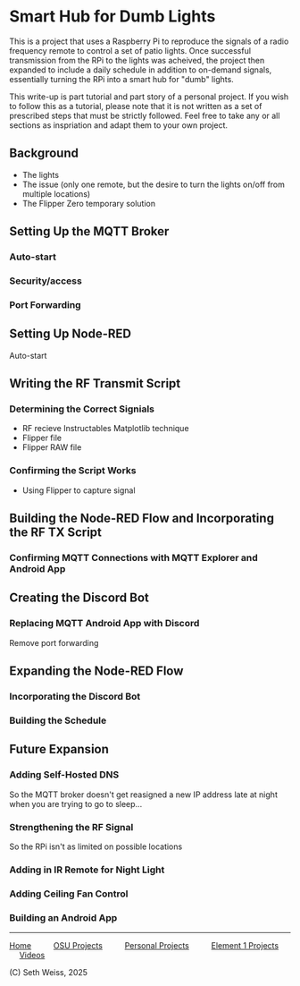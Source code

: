 # Smart Hub for Dumb Lights
This is a project that uses a Raspberry Pi to reproduce the signals of a 
radio frequency remote to control a set of patio lights.
Once successful transmission from the RPi to the lights was acheived, the project
then expanded to include a daily schedule in addition to on-demand signals,
essentially turning the RPi into a smart hub for "dumb" lights. 

This write-up is part tutorial and part story of a personal project.
If you wish to follow this as a tutorial, please note that it is not written
as a set of prescribed steps that must be strictly followed. Feel free to take
any or all sections as inspriation and adapt them to your own project.

## Background
- The lights
- The issue (only one remote, but the desire to turn the lights on/off from multiple locations)
- The Flipper Zero temporary solution

## Setting Up the MQTT Broker
### Auto-start
### Security/access
### Port Forwarding

## Setting Up Node-RED
Auto-start

## Writing the RF Transmit Script
### Determining the Correct Signials
- RF recieve Instructables Matplotlib technique
- Flipper file
- Flipper RAW file
### Confirming the Script Works
- Using Flipper to capture signal

## Building the Node-RED Flow and Incorporating the RF TX Script
### Confirming MQTT Connections with MQTT Explorer and Android App

## Creating the Discord Bot
### Replacing MQTT Android App with Discord
Remove port forwarding

## Expanding the Node-RED Flow
### Incorporating the Discord Bot
### Building the Schedule

## Future Expansion
### Adding Self-Hosted DNS
So the MQTT broker doesn't get reasigned a new IP address
late at night when you are trying to go to sleep...
### Strengthening the RF Signal
So the RPi isn't as limited on possible locations 
### Adding in IR Remote for Night Light
### Adding Ceiling Fan Control
### Building an Android App

-----

[Home](https://sweisss.github.io/) &emsp; &emsp;
[OSU Projects](https://sweisss.github.io/#oregon-state-university-projects) &emsp; &emsp;
[Personal Projects](https://sweisss.github.io/#personal-projects) &emsp; &emsp;
[Element 1 Projects](https://sweisss.github.io/#element-1-projects) &emsp; &emsp;
[Videos](https://sweisss.github.io/#videos)

(C) Seth Weiss, 2025

